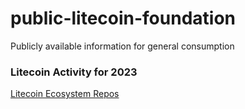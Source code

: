 # public-litecoin-foundation
Publicly available information for general consumption

### Litecoin Activity for 2023
[Litecoin Ecosystem Repos](https://github.com/litecoin-foundation/public-litecoin-foundation/blob/main/activity/july-2023-summary.md)
